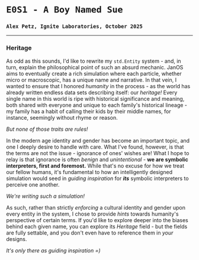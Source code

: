 # `E0S1 - A Boy Named Sue`
### `Alex Petz, Ignite Laboratories, October 2025`

---

### Heritage

As odd as this sounds, I'd like to rewrite my `std.Entity` system - and, in turn, explain the philosophical point of
such an absurd mechanic.  JanOS aims to eventually create a rich simulation where each particle, whether micro
or macroscopic, has a unique name and narrative.  In that vein, I wanted to ensure that I honored _humanity_
in the process - as the world has already written endless data sets describing itself:
our _heritage!_  Every single name in this world is ripe with historical significance and meaning, both shared with
everyone and unique to each family's historical lineage - my family has a habit of calling their kids by their middle
names, for instance, seemingly without rhyme or reason.

_But none of those traits are rules!_

In the modern age identity and gender has become an important topic, and one I deeply desire to handle with care.
What I've found, however, is that the terms are not the issue - ignorance of ones' wishes are!  What I hope to relay
is that ignorance is often _benign_ and _unintentional_ - **we are symbolic interpreters, first and foremost.**  While
that's no excuse for how we treat our fellow humans, it's fundamental to how an intelligently designed simulation would
seed in _guiding inspiration_ for _**its**_ symbolic interpreters to perceive one another.

_We're writing such a simulation!_

As such, rather than strictly _enforcing_ a cultural identity and gender upon every entity in the system, I chose
to provide _hints_ towards humanity's perspective of certain terms.  If you'd like to explore deeper into the biases
behind each given name, you can explore its _Heritage_ field - but the fields are fully settable, and you don't even 
have to reference them in _your_ designs.  

_It's only there as guiding inspiration =)_